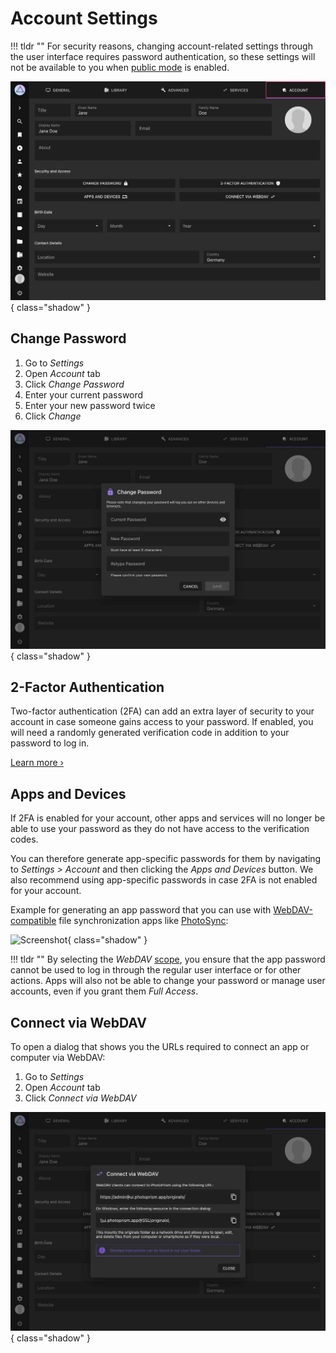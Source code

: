 # Account Settings #

!!! tldr ""
    For security reasons, changing account-related settings through the user interface requires password authentication, so these settings will not be available to you when [public mode](../../getting-started/config-options.md#authentication) is enabled.

![Screenshot](img/settings-account-2502.jpg){ class="shadow" }

## Change Password ##

1. Go to *Settings*
2. Open *Account* tab
3. Click *Change Password*
4. Enter your current password
5. Enter your new password twice
6. Click *Change*

![Screenshot](img/change-password-2502.jpg){ class="shadow" }

## 2-Factor Authentication

Two-factor authentication (2FA) can add an extra layer of security to your account in case someone gains access to your password. If enabled, you will need a randomly generated verification code in addition to your password to log in.

[Learn more ›](../users/2fa.md)

## Apps and Devices

If 2FA is enabled for your account, other apps and services will no longer be able to use your password as they do not have access to the verification codes.

You can therefore generate app-specific passwords for them by navigating to *Settings > Account* and then clicking the *Apps and Devices* button. We also recommend using app-specific passwords in case 2FA is not enabled for your account.

Example for generating an app password that you can use with [WebDAV-compatible](../sync/webdav.md) file synchronization apps like [PhotoSync](../sync/mobile-devices.md):

![Screenshot](../users/img/app-password-2502.jpg){ class="shadow" }

!!! tldr ""
    By selecting the *WebDAV* [scope](../users/client-credentials.md#authorization-scopes), you ensure that the app password cannot be used to log in through the regular user interface or for other actions. Apps will also not be able to change your password or manage user accounts, even if you grant them *Full Access*.

## Connect via WebDAV ##

To open a dialog that shows you the URLs required to connect an app or computer via WebDAV:

1. Go to *Settings*
2. Open *Account* tab
3. Click *Connect via WebDAV*

![Screenshot](img/show-webdav-2502.jpg){ class="shadow" }